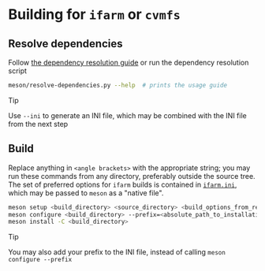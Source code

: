 # Building for `ifarm` or `cvmfs`

## Resolve dependencies

Follow [the dependency resolution guide](/doc/dependency_resolution.md) or run the dependency resolution script
```bash
meson/resolve-dependencies.py --help  # prints the usage guide
```

> [!TIP]
> Use `--ini` to generate an INI file, which may be combined with the INI file from the next step

## Build

Replace anything in `<angle brackets>` with the appropriate string; you may run these commands from any directory,
preferably outside the source tree. The set of preferred options for `ifarm` builds is contained in [`ifarm.ini`](/meson/native-files/ifarm.ini), which may be passed to `meson` as a "native file".

```bash
meson setup <build_directory> <source_directory> <build_options_from_resolve_dependencies> --native-file=<source_directory>/meson/native-files/ifarm.ini
meson configure <build_directory> --prefix=<absolute_path_to_installation_destination>
meson install -C <build_directory>
```

> [!TIP]
> You may also add your prefix to the INI file, instead of calling `meson configure --prefix`
